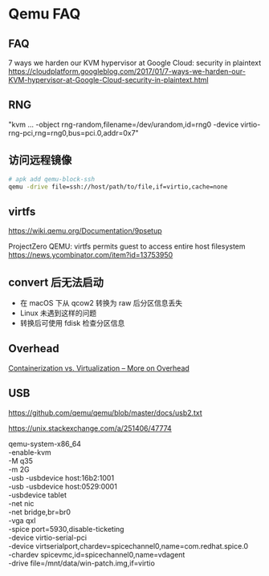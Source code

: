 # Qemu FAQ

## FAQ

7 ways we harden our KVM hypervisor at Google Cloud: security in plaintext
https://cloudplatform.googleblog.com/2017/01/7-ways-we-harden-our-KVM-hypervisor-at-Google-Cloud-security-in-plaintext.html

## RNG

"kvm ... -object rng-random,filename=/dev/urandom,id=rng0 -device virtio-rng-pci,rng=rng0,bus=pci.0,addr=0x7"

## 访问远程镜像

```bash
# apk add qemu-block-ssh
qemu -drive file=ssh://host/path/to/file,if=virtio,cache=none
```

## virtfs
https://wiki.qemu.org/Documentation/9psetup

ProjectZero
QEMU: virtfs permits guest to access entire host filesystem
https://news.ycombinator.com/item?id=13753950

## convert 后无法启动

* 在 macOS 下从 qcow2 转换为 raw 后分区信息丢失
* Linux 未遇到这样的问题
* 转换后可使用 fdisk 检查分区信息

## Overhead
[Containerization vs. Virtualization – More on Overhead](http://www.brightcomputing.com/blog/containerization-vs.-virtualization-more-on-overhead)


## USB
https://github.com/qemu/qemu/blob/master/docs/usb2.txt

https://unix.stackexchange.com/a/251406/47774

qemu-system-x86_64 \
    -enable-kvm \
    -M q35 \
    -m 2G \
    -usb -usbdevice host:16b2:1001 \
    -usb -usbdevice host:0529:0001 \
    -usbdevice tablet \
    -net nic \
    -net bridge,br=br0 \
    -vga qxl \
    -spice port=5930,disable-ticketing \
    -device virtio-serial-pci \
    -device virtserialport,chardev=spicechannel0,name=com.redhat.spice.0 \
    -chardev spicevmc,id=spicechannel0,name=vdagent \
    -drive file=/mnt/data/win-patch.img,if=virtio
